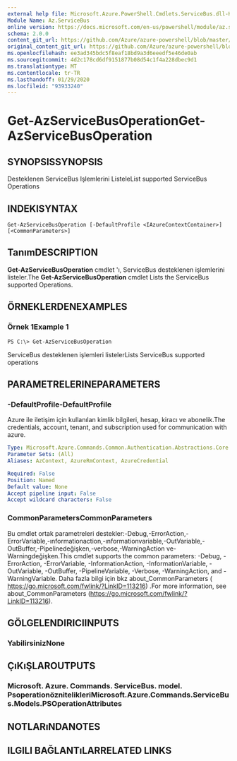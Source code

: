 ```yaml
---
external help file: Microsoft.Azure.PowerShell.Cmdlets.ServiceBus.dll-Help.xml
Module Name: Az.ServiceBus
online version: https://docs.microsoft.com/en-us/powershell/module/az.servicebus/get-azservicebusoperation
schema: 2.0.0
content_git_url: https://github.com/Azure/azure-powershell/blob/master/src/ServiceBus/ServiceBus/help/Get-AzServiceBusOperation.md
original_content_git_url: https://github.com/Azure/azure-powershell/blob/master/src/ServiceBus/ServiceBus/help/Get-AzServiceBusOperation.md
ms.openlocfilehash: ee3ad345bdc5f8eaf18bd9a3d6eeedf5e46de0ab
ms.sourcegitcommit: 4d2c178cd6df9151877b08d54c1f4a228dbec9d1
ms.translationtype: MT
ms.contentlocale: tr-TR
ms.lasthandoff: 01/29/2020
ms.locfileid: "93933240"
---
```

# <span data-ttu-id="a9aa3-101">Get-AzServiceBusOperation</span><span class="sxs-lookup"><span data-stu-id="a9aa3-101">Get-AzServiceBusOperation</span></span>

## <span data-ttu-id="a9aa3-102">SYNOPSIS</span><span class="sxs-lookup"><span data-stu-id="a9aa3-102">SYNOPSIS</span></span>
<span data-ttu-id="a9aa3-103">Desteklenen ServiceBus Işlemlerini Listele</span><span class="sxs-lookup"><span data-stu-id="a9aa3-103">List supported ServiceBus Operations</span></span>

## <span data-ttu-id="a9aa3-104">INDEKI</span><span class="sxs-lookup"><span data-stu-id="a9aa3-104">SYNTAX</span></span>

```
Get-AzServiceBusOperation [-DefaultProfile <IAzureContextContainer>] [<CommonParameters>]
```

## <span data-ttu-id="a9aa3-105">Tanım</span><span class="sxs-lookup"><span data-stu-id="a9aa3-105">DESCRIPTION</span></span>
<span data-ttu-id="a9aa3-106">**Get-AzServiceBusOperation** cmdlet 'ı, ServiceBus desteklenen işlemlerini listeler.</span><span class="sxs-lookup"><span data-stu-id="a9aa3-106">The **Get-AzServiceBusOperation** cmdlet Lists the ServiceBus supported Operations.</span></span>

## <span data-ttu-id="a9aa3-107">ÖRNEKLERDEN</span><span class="sxs-lookup"><span data-stu-id="a9aa3-107">EXAMPLES</span></span>

### <span data-ttu-id="a9aa3-108">Örnek 1</span><span class="sxs-lookup"><span data-stu-id="a9aa3-108">Example 1</span></span>
```
PS C:\> Get-AzServiceBusOperation
```

<span data-ttu-id="a9aa3-109">ServiceBus desteklenen işlemleri listeler</span><span class="sxs-lookup"><span data-stu-id="a9aa3-109">Lists ServiceBus supported operations</span></span>

## <span data-ttu-id="a9aa3-110">PARAMETRELERINE</span><span class="sxs-lookup"><span data-stu-id="a9aa3-110">PARAMETERS</span></span>

### <span data-ttu-id="a9aa3-111">-DefaultProfile</span><span class="sxs-lookup"><span data-stu-id="a9aa3-111">-DefaultProfile</span></span>
<span data-ttu-id="a9aa3-112">Azure ile iletişim için kullanılan kimlik bilgileri, hesap, kiracı ve abonelik.</span><span class="sxs-lookup"><span data-stu-id="a9aa3-112">The credentials, account, tenant, and subscription used for communication with azure.</span></span>

```yaml
Type: Microsoft.Azure.Commands.Common.Authentication.Abstractions.Core.IAzureContextContainer
Parameter Sets: (All)
Aliases: AzContext, AzureRmContext, AzureCredential

Required: False
Position: Named
Default value: None
Accept pipeline input: False
Accept wildcard characters: False
```

### <span data-ttu-id="a9aa3-113">CommonParameters</span><span class="sxs-lookup"><span data-stu-id="a9aa3-113">CommonParameters</span></span>
<span data-ttu-id="a9aa3-114">Bu cmdlet ortak parametreleri destekler:-Debug,-ErrorAction,-ErrorVariable,-ınformationaction,-ınformationvariable,-OutVariable,-OutBuffer,-Pipelinedeğişken,-verbose,-WarningAction ve-Warningdeğişken.</span><span class="sxs-lookup"><span data-stu-id="a9aa3-114">This cmdlet supports the common parameters: -Debug, -ErrorAction, -ErrorVariable, -InformationAction, -InformationVariable, -OutVariable, -OutBuffer, -PipelineVariable, -Verbose, -WarningAction, and -WarningVariable.</span></span> <span data-ttu-id="a9aa3-115">Daha fazla bilgi için bkz about_CommonParameters ( https://go.microsoft.com/fwlink/?LinkID=113216) .</span><span class="sxs-lookup"><span data-stu-id="a9aa3-115">For more information, see about_CommonParameters (https://go.microsoft.com/fwlink/?LinkID=113216).</span></span>

## <span data-ttu-id="a9aa3-116">GÖLGELENDIRICI</span><span class="sxs-lookup"><span data-stu-id="a9aa3-116">INPUTS</span></span>

### <span data-ttu-id="a9aa3-117">Yabilirsiniz</span><span class="sxs-lookup"><span data-stu-id="a9aa3-117">None</span></span>

## <span data-ttu-id="a9aa3-118">ÇıKıŞLAR</span><span class="sxs-lookup"><span data-stu-id="a9aa3-118">OUTPUTS</span></span>

### <span data-ttu-id="a9aa3-119">Microsoft. Azure. Commands. ServiceBus. model. Psoperationöznitelikleri</span><span class="sxs-lookup"><span data-stu-id="a9aa3-119">Microsoft.Azure.Commands.ServiceBus.Models.PSOperationAttributes</span></span>

## <span data-ttu-id="a9aa3-120">NOTLARıNDA</span><span class="sxs-lookup"><span data-stu-id="a9aa3-120">NOTES</span></span>

## <span data-ttu-id="a9aa3-121">ILGILI BAĞLANTıLAR</span><span class="sxs-lookup"><span data-stu-id="a9aa3-121">RELATED LINKS</span></span>
